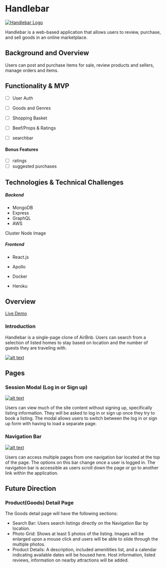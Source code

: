 # Handlebar

[![Handlebar Logo](https://github.com/jsjohn026/handlebar/blob/master/client/src/assets/images/handlebar-logo.png)](https://github.com/jsjohn026/handlebar/blob/master/client/src/assets/images/handlebar-logo.png)

Handlebar is a web-based application that allows users to review, purchase, and sell goods in an online marketplace.

## Background and Overview

Users can post and purchase items for sale, review products and sellers, manage orders and items.

## Functionality & MVP

   - [ ] User Auth
   - [ ] Goods and Genres
   - [ ] Shopping Basket
   - [ ] Beef/Props & Ratings
   - [ ] searchbar
   

#### Bonus Features

   - [ ] ratings
   - [ ] suggested purchases

## Technologies & Technical Challenges

##### Backend

-   MongoDB
-   Express
-   GraphQL
-   AWS

Cluster
Node Image

##### Frontend

-   React.js
-   Apollo

-   Docker
-   Heroku

Overview
----------------------------------------------------------

[Live Demo](https://Handlebar.herokuapp.com)

### Introduction

Handlebar is a single-page clone of AirBnb. Users can search from a selection of listed homes to stay based on location and the number of guests they are traveling with.

[![alt text](https://github.com/jsjohn026/Handlebar/blob/master/app/assets/images/landing.png "Session Modal")](https://github.com/jsjohn026/Handlebar/blob/master/app/assets/images/landing.png)


Pages
----------------------------------------------------

### Session Modal (Log in or Sign up)

[![alt text](https://github.com/jsjohn026/Handlebar/blob/master/app/assets/images/modal.png "Landing Page")](https://github.com/jsjohn026/Handlebar/blob/master/app/assets/images/modal.png)

Users can view much of the site content without signing up, specifically listing information. They will be asked to log in or sign up once they try to book a listing. The modal allows users to switch between the log in or sign up form with having to load a separate page. 


### Navigation Bar

[![alt text](https://github.com/jsjohn026/Handlebar/blob/master/app/assets/images/navbar.png "Navigation Bar")](https://github.com/jsjohn026/Handlebar/blob/master/app/assets/images/navbar.png)

Users can access multiple pages from one navigation bar located at the top of the page. The options on this bar change once a user is logged in. The navigation bar is accessible as users scroll down the page or go to another link within the application. 

Future Direction
----------------------------------------------------------

### Product(Goods) Detail Page

The Goods detail page will have the following sections:

-   Search Bar: Users search listings directly on the Navigation Bar by location.
-   Photo Grid: Shows at least 5 photos of the listing. Images will be enlarged upon a mouse click and users will be able to slide through the multiple photos.
-   Product Details: A description, included amenitities list, and a calendar indicating available dates will be housed here. Host information, listed reviews, information on nearby attractions will be added.
